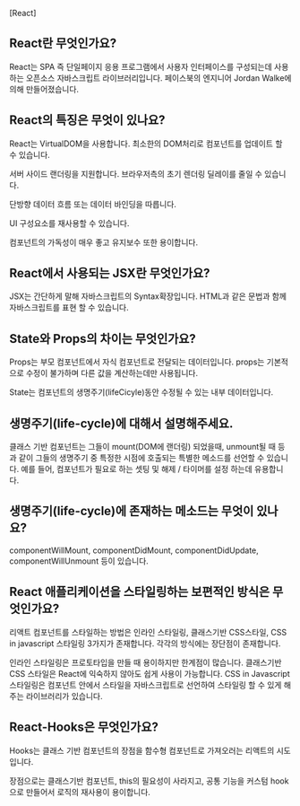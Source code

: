[React]

## React란 무엇인가요?

React는 SPA 즉 단일페이지 응용 프로그램에서 사용자 인터페이스를 구성되는데 사용하는 오픈소스 자바스크립트 라이브러리입니다.
페이스북의 엔지니어 Jordan Walke에 의해 만들어졌습니다.

## React의 특징은 무엇이 있나요?

React는 VirtualDOM을 사용합니다. 최소한의 DOM처리로 컴포넌트를 업데이트 할 수 있습니다.

서버 사이드 랜더링을 지원합니다. 브라우저측의 초기 렌더링 딜레이를 줄일 수 있습니다.

단방향 데이터 흐름 또는 데이터 바인딩을 따릅니다.

UI 구성요소를 재사용할 수 있습니다.

컴포넌트의 가독성이 매우 좋고 유지보수 또한 용이합니다.

## React에서 사용되는 JSX란 무엇인가요?

JSX는 간단하게 말해 자바스크립트의 Syntax확장입니다. HTML과 같은 문법과 함께 자바스크립트를 표현 할 수 있습니다.

## State와 Props의 차이는 무엇인가요?

Props는 부모 컴포넌트에서 자식 컴포넌트로 전달되는 데이터입니다. props는 기본적으로 수정이 불가하며 다른 값을 계산하는데만 사용됩니다.

State는 컴포넌트의 생명주기(lifeCicyle)동안 수정될 수 있는 내부 데이터입니다.

## 생명주기(life-cycle)에 대해서 설명해주세요.

클래스 기반 컴포넌트는 그들이 mount(DOM에 랜더링) 되었을때, unmount될 때 등과 같이 그들의 생명주기 중 특정한 시점에 호출되는 특별한 메소드를 선언할 수 있습니다. 
예를 들어, 컴포넌트가 필요로 하는 셋팅 및 해제 / 타이머를 설정 하는데 유용합니다.

## 생명주기(life-cycle)에 존재하는 메소드는 무엇이 있나요?

componentWillMount, componentDidMount, componentDidUpdate, componentWillUnmount 등이 있습니다.


## React 애플리케이션을 스타일링하는 보편적인 방식은 무엇인가요?

리액트 컴포넌트를 스타일하는 방법은 인라인 스타일링, 클래스기반 CSS스타일, CSS in javascript 스타일링 3가지가 존재합니다. 각각의 방식에는 장단점이 존재합니다.

인라인 스타일링은 프로토타입을 만들 때 용이하지만 한계점이 많습니다.
클래스기반 CSS 스타일은 React에 익숙하지 않아도 쉽게 사용이 가능합니다.
CSS in Javascript 스타일링은 컴포넌트 안에서 스타일을 자바스크립트로 선언하여 스타일링 할 수 있게 해주는 라이브러리가 있습니다.

## React-Hooks은 무엇인가요?

Hooks는 클래스 기반 컴포넌트의 장점을 함수형 컴포넌트로 가져오러는 리액트의 시도입니다.

장점으로는 클래스기반 컴포넌트, this의 필요성이 사라지고, 공통 기능을 커스텀 hook으로 만들어서 로직의 재사용이 용이합니다.


